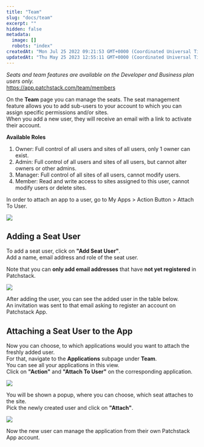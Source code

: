 ```yaml
---
title: "Team"
slug: "docs/team"
excerpt: ""
hidden: false
metadata: 
  image: []
  robots: "index"
createdAt: "Mon Jul 25 2022 09:21:53 GMT+0000 (Coordinated Universal Time)"
updatedAt: "Thu May 25 2023 12:55:11 GMT+0000 (Coordinated Universal Time)"
---
```

_Seats and team features are available on the Developer and Business plan users only._  
<https://app.patchstack.com/team/members>

On the **Team** page you can manage the seats. The seat management feature allows you to add sub-users to your account to which you can assign specific permissions and/or sites.  
When you add a new user, they will receive an email with a link to activate their account.

<b>Available Roles</b>

<ol><li>Owner: Full control of all users and sites of all users, only 1 owner can exist.</li>
<li>Admin: Full control of all users and sites of all users, but cannot alter owners or other admins.</li>
<li>Manager: Full control of all sites of all users, cannot modify users.</li>
<li>Member: Read and write access to sites assigned to this user, cannot modify users or delete sites.</li></ol>

In order to attach an app to a user, go to My Apps > Action Button > Attach To User.

![](@images/05d1c7f-small-Patchstack_account_team.png)

## Adding a Seat User

To add a seat user, click on **"Add Seat User"**.  
Add a name, email address and role of the seat user.

Note that you can **only add email addresses** that have **not yet registered** in Patchstack.

![](@images/7bc1fea-small-Patchstack_adding_seat_user.png)

After adding the user, you can see the added user in the table below.  
An invitation was sent to that email asking to register an account on Patchstack App.

## Attaching a Seat User to the App

Now you can choose, to which applications would you want to attach the freshly added user.  
For that, navigate to the **Applications** subpage under **Team**.  
You can see all your applications in this view.  
Click on **"Action"** and **"Attach To User"** on the corresponding application.

![](@images/9a08559-small-Patchstack_team_applications.png)

You will be shown a popup, where you can choose, which seat attaches to the site.  
Pick the newly created user and click on **"Attach"**.

![](@images/06a9a33-small-Patchstack_add_application_to_seat.png)

Now the new user can manage the application from their own Patchstack App account.
